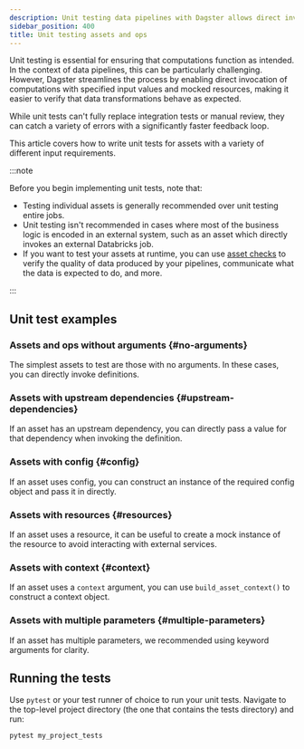 ```yaml
---
description: Unit testing data pipelines with Dagster allows direct invocation of computations, using specified inputs and mocked resources to verify data transformations.
sidebar_position: 400
title: Unit testing assets and ops
---
```


Unit testing is essential for ensuring that computations function as intended. In the context of data pipelines, this can be particularly challenging. However, Dagster streamlines the process by enabling direct invocation of computations with specified input values and mocked resources, making it easier to verify that data transformations behave as expected.

While unit tests can't fully replace integration tests or manual review, they can catch a variety of errors with a significantly faster feedback loop.

This article covers how to write unit tests for assets with a variety of different input requirements.

:::note

Before you begin implementing unit tests, note that:

- Testing individual assets is generally recommended over unit testing entire jobs.
- Unit testing isn't recommended in cases where most of the business logic is encoded in an external system, such as an asset which directly invokes an external Databricks job.
- If you want to test your assets at runtime, you can use [asset checks](/guides/test/asset-checks) to verify the quality of data produced by your pipelines, communicate what the data is expected to do, and more.

:::

## Unit test examples

### Assets and ops without arguments \{#no-arguments}

The simplest assets to test are those with no arguments. In these cases, you can directly invoke definitions.

<CodeExample
  path="docs_snippets/docs_snippets/guides/quality-testing/unit-testing-assets-and-ops/asset-no-argument.py"
  language="python"
/>

### Assets with upstream dependencies \{#upstream-dependencies}

If an asset has an upstream dependency, you can directly pass a value for that dependency when invoking the definition.

<CodeExample
  path="docs_snippets/docs_snippets/guides/quality-testing/unit-testing-assets-and-ops/asset-dependency.py"
  language="python"
/>

### Assets with config \{#config}

If an asset uses config, you can construct an instance of the required config object and pass it in directly.

<CodeExample
  path="docs_snippets/docs_snippets/guides/quality-testing/unit-testing-assets-and-ops/asset-config.py"
  language="python"
/>

### Assets with resources \{#resources}

If an asset uses a resource, it can be useful to create a mock instance of the resource to avoid interacting with external services.

<CodeExample
  path="docs_snippets/docs_snippets/guides/quality-testing/unit-testing-assets-and-ops/asset-resource.py"
  language="python"
/>

### Assets with context \{#context}

If an asset uses a `context` argument, you can use `build_asset_context()` to construct a context object.

<CodeExample
  path="docs_snippets/docs_snippets/guides/quality-testing/unit-testing-assets-and-ops/asset-context.py"
  language="python"
/>

### Assets with multiple parameters \{#multiple-parameters}

If an asset has multiple parameters, we recommended using keyword arguments for clarity.

<CodeExample
  path="docs_snippets/docs_snippets/guides/quality-testing/unit-testing-assets-and-ops/asset-combo.py"
  language="python"
/>

## Running the tests

Use `pytest` or your test runner of choice to run your unit tests. Navigate to the top-level project directory (the one that contains the tests directory) and run:

```
pytest my_project_tests
```
